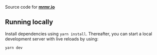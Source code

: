 Source code for [**mrmr.io**](https://mrmr.io)

## Running locally

Install dependencies using `yarn install`. Thereafter, you can start a local
development server with live reloads by using:

```
yarn dev
```
